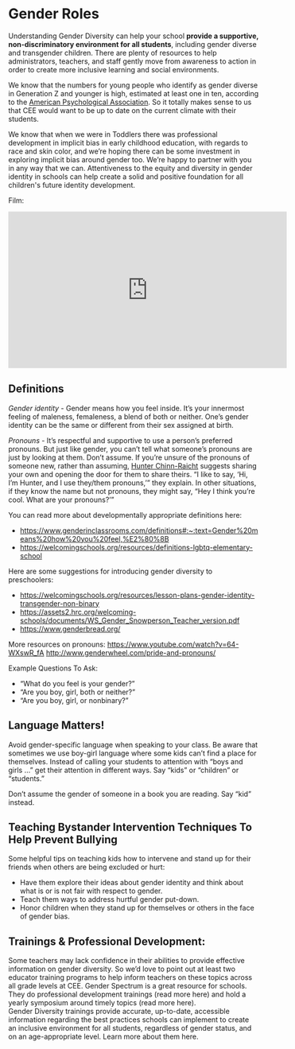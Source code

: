 # Gender Roles
Understanding Gender Diversity can help your school __provide a supportive, non-discriminatory environment for all students__, including gender diverse and transgender children. There are plenty of resources to help administrators, teachers, and staff gently move from awareness to action in order to create more inclusive learning and social environments. 

We know that the numbers for young people who identify as gender diverse in Generation Z and younger is high, estimated at least one in ten, according to the [American Psychological Association](https://www.nbcnews.com/nbc-out/out-news/nearly-1-10-teens-identify-gender-diverse-pittsburgh-study-rcna993). So it totally makes sense to us that CEE would want to be up to date on the current climate with their students. 

We know that when we were in Toddlers there was professional development in implicit bias in early childhood education, with regards to race and skin color, and we’re hoping there can be some investment in exploring implicit bias around gender too. We’re happy to partner with you in any way that we can. Attentiveness to the equity and diversity in gender identity in schools can help create a solid and positive foundation for all children's future identity development.

Film:
<iframe id="video" width="560" height="315" src="https://www.genderspectrum.org/articles/creating-gender-inclusive-schools-film" frameborder="0" allow="autoplay; encrypted-media" allowfullscreen=""></iframe>

## Definitions
_Gender identity_ - Gender means how you feel inside. It’s your innermost feeling of maleness, femaleness, a blend of both or neither. One’s gender identity can be the same or different from their sex assigned at birth. 

_Pronouns_ -  It’s respectful and supportive to use a person’s preferred pronouns. But just like gender, you can’t tell what someone’s pronouns are just by looking at them. Don’t assume. If you’re unsure of the pronouns of someone new, rather than assuming, [Hunter Chinn-Raicht](https://www.care.com/c/explaining-they-them-pronouns) suggests sharing your own and opening the door for them to share theirs. “I like to say, ‘Hi, I’m Hunter, and I use they/them pronouns,’” they explain. In other situations, if they know the name but not pronouns, they might say, “Hey I think you’re cool. What are your pronouns?’”

You can read more about developmentally appropriate definitions here:
  - https://www.genderinclassrooms.com/definitions#:~:text=Gender%20means%20how%20you%20feel,%E2%80%8B 
  - https://welcomingschools.org/resources/definitions-lgbtq-elementary-school 

Here are some suggestions for introducing gender diversity to preschoolers:
  - https://welcomingschools.org/resources/lesson-plans-gender-identity-transgender-non-binary
  - https://assets2.hrc.org/welcoming-schools/documents/WS_Gender_Snowperson_Teacher_version.pdf 
  - https://www.genderbread.org/ 

More resources on pronouns:
https://www.youtube.com/watch?v=64-WXswR_fA 
http://www.genderwheel.com/pride-and-pronouns/ 

Example Questions To Ask: 
  - “What do you feel is your gender?”
  - “Are you boy, girl, both or neither?”
  - “Are you boy, girl, or nonbinary?”

## Language Matters!
Avoid gender-specific language when speaking to your class. Be aware that sometimes we use boy-girl language where some kids can’t find a place for themselves. Instead of calling your students to attention with “boys and girls …” get their attention in different ways. Say “kids” or “children” or “students.” 

Don’t assume the gender of someone in a book you are reading. Say “kid” instead.

## Teaching Bystander Intervention Techniques To Help Prevent Bullying
Some helpful tips on teaching kids how to intervene and stand up for their friends when others are being excluded or hurt:
  - Have them explore their ideas about gender identity and think about what is or is not fair with respect to gender.
  - Teach them ways to address hurtful gender put-down.
  - Honor children when they stand up for themselves or others in the face of gender bias.   

## Trainings & Professional Development:
Some teachers may lack confidence in their abilities to provide effective information on gender diversity. So we’d love to point out at least two educator training programs to help inform teachers on these topics across all grade levels at CEE. 
Gender Spectrum is a great resource for schools. They do professional development trainings (read more here) and hold a yearly symposium around timely topics (read more here).  
Gender Diversity trainings provide accurate, up-to-date, accessible information regarding the best practices schools can implement to create an inclusive environment for all students, regardless of gender status, and on an age-appropriate level. Learn more about them here.

